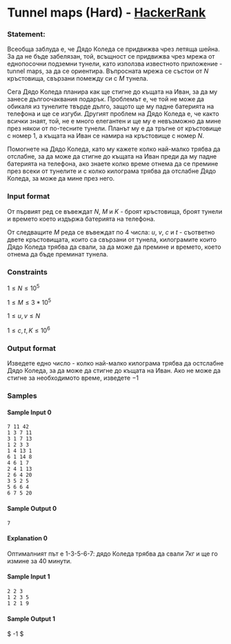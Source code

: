 # Tunnel maps (Hard) - [HackerRank](<https://www.hackerrank.com/contests/sda-hw-11-2023/challenges/tunnel-maps>)


### Statement:

Всеобща заблуда е, че Дядо Коледа се придвижва чрез летяща шейна. За да не бъде забелязан, той, всъщност се придвижва чрез мрежа от еднопосочни подземни тунели, като използва известното приложение - tunnel maps, за да се ориентира. Въпросната мрежа се състои от $N$ кръстовища, свързани помежду си с $M$ тунела.

Сега Дядо Kоледа планира как ще стигне до къщата на Иван, за да му занесе дългоочаквания подарък. Проблемът е, че той не може да обикаля из тунелите твърде дълго, защото ще му падне батерията на телефона и ще се изгуби. Другият проблем на Дядо Коледа е, че както всички знаят, той, не е много елегантен и ще му е невъзможно да мине през някои от по-тесните тунели. Планът му е да тръгне от кръстовище с номер $1$, а къщата на Иван се намира на кръстовище с номер $N$.

Помогнете на Дядо Коледа, като му кажете колко най-малко трябва да отслабне, за да може да стигне до къщата на Иван преди да му падне батерията на телефона, ако знаете колко време отнема да се премине през всеки от тунелите и с колко килограма трябва да отслабне Дядо Коледа, за може да мине през него.


### Input format

От първият ред се въвеждат $N$, $M$ и $K$ - броят кръстовища, броят тунели и времето което издържа батерията на телефона.

От следващите $M$ реда се въвеждат по $4$ числа: $u$, $v$, $c$ и $t$ - съответно двете кръстовищата, които са свързани от тунела, килограмите които Дядо Коледа трябва да свали, за да може да премине и времето, което отнема да бъде преминат тунела.


### Constraints

$1 \le N \le 10^5$

$1 \le M \le 3*10^5$

$1 \le u,v \le N$

$1 \le c,t,K \le 10^6$


### Output format

Изведете едно число - колко най-малко килограма трябва да остслабне Дядо Коледа, за да може да стигне до къщата на Иван. Ако не може да стигне за необходимото време, изведете $-1$


### Samples


#### Sample Input 0
```
7 11 42
1 3 7 11
3 1 7 13
1 2 3 3
1 4 13 1
6 1 14 8
4 6 1 7
2 4 1 13
2 6 4 20
3 5 2 5
5 6 6 4
6 7 5 20
```

#### Sample Output 0
```
7
```

#### Explanation 0
Оптималният път е 1-3-5-6-7: дядо Коледа трябва да свали 7кг и ще го измине за 40 минути.

#### Sample Input 1
```
2 2 3
1 2 3 5
1 2 1 9
```

#### Sample Output 1
$ -1 $
